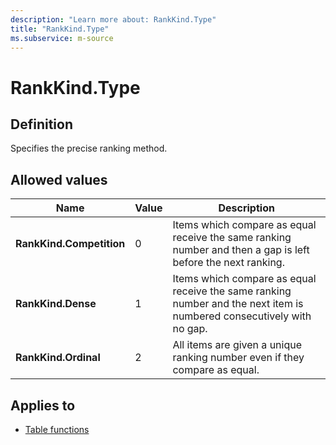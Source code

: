 ```yaml
---
description: "Learn more about: RankKind.Type"
title: "RankKind.Type"
ms.subservice: m-source
---
```

# RankKind.Type

## Definition

Specifies the precise ranking method.

## Allowed values

|Name|Value|Description|
| ------- | -- | --------- |
|**RankKind.Competition**|0|Items which compare as equal receive the same ranking number and then a gap is left before the next ranking.|
|**RankKind.Dense**|1|Items which compare as equal receive the same ranking number and the next item is numbered consecutively with no gap.|
|**RankKind.Ordinal**|2|All items are given a unique ranking number even if they compare as equal.|

## Applies to

* [Table functions](table-functions.md)
